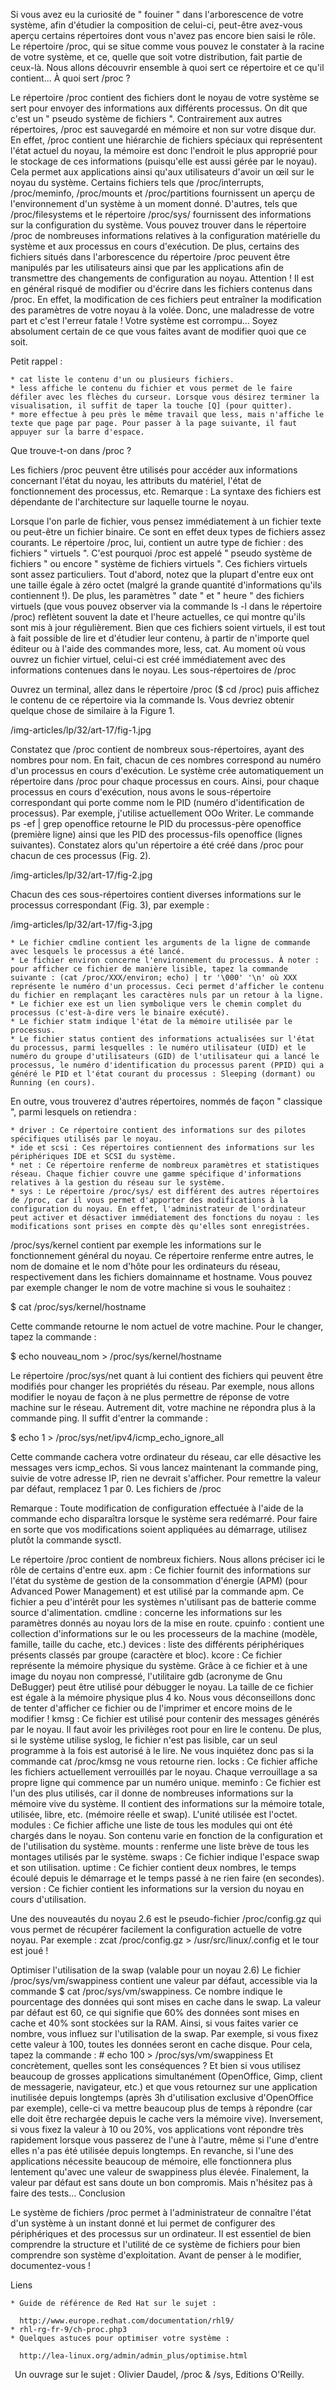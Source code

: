 Si vous avez eu la curiosité de " fouiner " dans l'arborescence de votre système, afin d'étudier la composition de celui-ci, peut-être avez-vous aperçu certains répertoires dont vous n'avez pas encore bien saisi le rôle. Le répertoire /proc, qui se situe comme vous pouvez le constater à la racine de votre système, et ce, quelle que soit votre distribution, fait partie de ceux-là. Nous allons découvrir ensemble à quoi sert ce répertoire et ce qu'il contient...
À quoi sert /proc ?

Le répertoire /proc contient des fichiers dont le noyau de votre système se sert pour envoyer des informations aux différents processus. On dit que c'est un " pseudo système de fichiers ". Contrairement aux autres répertoires, /proc est sauvegardé en mémoire et non sur votre disque dur.
En effet, /proc contient une hiérarchie de fichiers spéciaux qui représentent l'état actuel du noyau, la mémoire est donc l'endroit le plus approprié pour le stockage de ces informations (puisqu'elle est aussi gérée par le noyau). Cela permet aux applications ainsi qu'aux utilisateurs d'avoir un œil sur le noyau du système.
Certains fichiers tels que /proc/interrupts, /proc/meminfo, /proc/mounts et /proc/partitions fournissent un aperçu de l'environnement d'un système à un moment donné. D'autres, tels que /proc/filesystems et le répertoire /proc/sys/ fournissent des informations sur la configuration du système.
Vous pouvez trouver dans le répertoire /proc de nombreuses informations relatives à la configuration matérielle du système et aux processus en cours d'exécution. De plus, certains des fichiers situés dans l'arborescence du répertoire /proc peuvent être manipulés par les utilisateurs ainsi que par les applications afin de transmettre des changements de configuration au noyau.
Attention ! Il est en général risqué de modifier ou d'écrire dans les fichiers contenus dans /proc. En effet, la modification de ces fichiers peut entraîner la modification des paramètres de votre noyau à la volée. Donc, une maladresse de votre part et c'est l'erreur fatale ! Votre système est corrompu... Soyez absolument certain de ce que vous faites avant de modifier quoi que ce soit.

Petit rappel :

    * cat liste le contenu d'un ou plusieurs fichiers.
    * less affiche le contenu du fichier et vous permet de le faire défiler avec les flèches du curseur. Lorsque vous désirez terminer la visualisation, il suffit de taper la touche [Q] (pour quitter).
    * more effectue à peu près le même travail que less, mais n'affiche le texte que page par page. Pour passer à la page suivante, il faut appuyer sur la barre d'espace.

Que trouve-t-on dans /proc ?

Les fichiers /proc peuvent être utilisés pour accéder aux informations concernant l'état du noyau, les attributs du matériel, l'état de fonctionnement des processus, etc.
Remarque : La syntaxe des fichiers est dépendante de l'architecture sur laquelle tourne le noyau.

Lorsque l'on parle de fichier, vous pensez immédiatement à un fichier texte ou peut-être un fichier binaire. Ce sont en effet deux types de fichiers assez courants. Le répertoire /proc, lui, contient un autre type de fichier : des fichiers " virtuels ". C'est pourquoi /proc est appelé " pseudo système de fichiers " ou encore " système de fichiers virtuels ".
Ces fichiers virtuels sont assez particuliers. Tout d'abord, notez que la plupart d'entre eux ont une taille égale à zéro octet (malgré la grande quantité d'informations qu'ils contiennent !). De plus, les paramètres " date " et " heure " des fichiers virtuels (que vous pouvez observer via la commande ls -l dans le répertoire /proc) reflètent souvent la date et l'heure actuelles, ce qui montre qu'ils sont mis à jour régulièrement.
Bien que ces fichiers soient virtuels, il est tout à fait possible de lire et d'étudier leur contenu, à partir de n'importe quel éditeur ou à l'aide des commandes more, less, cat. Au moment où vous ouvrez un fichier virtuel, celui-ci est créé immédiatement avec des informations contenues dans le noyau.
Les sous-répertoires de /proc

Ouvrez un terminal, allez dans le répertoire /proc
($ cd /proc) puis affichez le contenu de ce répertoire via la commande ls. Vous devriez obtenir quelque chose de similaire à la Figure 1.

/img-articles/lp/32/art-17/fig-1.jpg

Constatez que /proc contient de nombreux sous-répertoires, ayant des nombres pour nom. En fait, chacun de ces nombres correspond au numéro d'un processus en cours d'exécution. Le système crée automatiquement un répertoire dans /proc pour chaque processus en cours. Ainsi, pour chaque processus en cours d'exécution, nous avons le sous-répertoire correspondant qui porte comme nom le PID (numéro d'identification de processus).
Par exemple, j'utilise actuellement OOo Writer. Le commande ps -ef | grep openoffice retourne le PID du processus-père openoffice (première ligne) ainsi que les PID des processus-fils openoffice (lignes suivantes). Constatez alors qu'un répertoire a été créé dans /proc pour chacun de ces processus (Fig. 2).

/img-articles/lp/32/art-17/fig-2.jpg

Chacun des ces sous-répertoires contient diverses informations sur le processus correspondant (Fig. 3), par exemple :

/img-articles/lp/32/art-17/fig-3.jpg

    * Le fichier cmdline contient les arguments de la ligne de commande avec lesquels le processus a été lancé.
    * Le fichier environ concerne l'environnement du processus. À noter : pour afficher ce fichier de manière lisible, tapez la commande suivante : (cat /proc/XXX/environ; echo) | tr '\000' '\n' où XXX représente le numéro d'un processus. Ceci permet d'afficher le contenu du fichier en remplaçant les caractères nuls par un retour à la ligne.
    * Le fichier exe est un lien symbolique vers le chemin complet du processus (c'est-à-dire vers le binaire exécuté).
    * Le fichier statm indique l'état de la mémoire utilisée par le processus.
    * Le fichier status contient des informations actualisées sur l'état du processus, parmi lesquelles : le numéro utilisateur (UID) et le numéro du groupe d'utilisateurs (GID) de l'utilisateur qui a lancé le processus, le numéro d'identification du processus parent (PPID) qui a généré le PID et l'état courant du processus : Sleeping (dormant) ou Running (en cours).

En outre, vous trouverez d'autres répertoires, nommés de façon " classique ", parmi lesquels on retiendra :

    * driver : Ce répertoire contient des informations sur des pilotes spécifiques utilisés par le noyau.
    * ide et scsi : Ces répertoires contiennent des informations sur les périphériques IDE et SCSI du système.
    * net : Ce répertoire renferme de nombreux paramètres et statistiques réseau. Chaque fichier couvre une gamme spécifique d'informations relatives à la gestion du réseau sur le système.
    * sys : Le répertoire /proc/sys/ est différent des autres répertoires de /proc, car il vous permet d'apporter des modifications à la configuration du noyau. En effet, l'administrateur de l'ordinateur peut activer et désactiver immédiatement des fonctions du noyau : les modifications sont prises en compte dès qu'elles sont enregistrées.

/proc/sys/kernel contient par exemple les informations sur le fonctionnement général du noyau. Ce répertoire renferme entre autres, le nom de domaine et le nom d'hôte pour les ordinateurs du réseau, respectivement dans les fichiers domainname et hostname. Vous pouvez par exemple changer le nom de votre machine si vous le souhaitez :

$ cat /proc/sys/kernel/hostname

Cette commande retourne le nom actuel de votre machine. Pour le changer, tapez la commande :

$ echo nouveau_nom > /proc/sys/kernel/hostname

Le répertoire /proc/sys/net quant à lui contient des fichiers qui peuvent être modifiés pour changer les propriétés du réseau. Par exemple, nous allons modifier le noyau de façon à ne plus permettre de réponse de votre machine sur le réseau. Autrement dit, votre machine ne répondra plus à la commande ping. Il suffit d'entrer la commande :

$ echo 1 > /proc/sys/net/ipv4/icmp_echo_ignore_all

Cette commande cachera votre ordinateur du réseau, car elle désactive les messages vers icmp_echos. Si vous lancez maintenant la commande ping, suivie de votre adresse IP, rien ne devrait s'afficher. Pour remettre la valeur par défaut, remplacez 1 par 0.
Les fichiers de /proc

Remarque :
Toute modification de configuration effectuée à l'aide de la commande echo disparaîtra lorsque le système sera redémarré. Pour faire en sorte que vos modifications soient appliquées au démarrage, utilisez plutôt la commande sysctl.

Le répertoire /proc contient de nombreux fichiers. Nous allons préciser ici le rôle de certains d'entre eux.
apm : Ce fichier fournit des informations sur l'état du système de gestion de la consommation d'énergie (APM) (pour Advanced Power Management) et est utilisé par la commande apm. Ce fichier a peu d'intérêt pour les systèmes n'utilisant pas de batterie comme source d'alimentation.
cmdline : concerne les informations sur les paramètres donnés au noyau lors de la mise en route.
cpuinfo : contient une collection d'informations sur le ou les processeurs de la machine (modèle, famille, taille du cache, etc.)
devices : liste des différents périphériques présents classés par groupe (caractère et bloc).
kcore : Ce fichier représente la mémoire physique du système. Grâce à ce fichier et à une image du noyau non compressé, l'utilitaire gdb (acronyme de Gnu DeBugger) peut être utilisé pour débugger le noyau. La taille de ce fichier est égale à la mémoire physique plus 4 ko. Nous vous déconseillons donc de tenter d'afficher ce fichier ou de l'imprimer et encore moins de le modifier !
kmsg : Ce fichier est utilisé pour contenir des messages générés par le noyau. Il faut avoir les privilèges root pour en lire le contenu. De plus, si le système utilise syslog, le fichier n'est pas lisible, car un seul programme à la fois est autorisé à le lire. Ne vous inquiétez donc pas si la commande cat /proc/kmsg ne vous retourne rien.
locks : Ce fichier affiche les fichiers actuellement verrouillés par le noyau. Chaque verrouillage a sa propre ligne qui commence par un numéro unique.
meminfo : Ce fichier est l'un des plus utilisés, car il donne de nombreuses informations sur la mémoire vive du système. Il contient des informations sur la mémoire totale, utilisée, libre, etc. (mémoire réelle et swap). L'unité utilisée est l'octet.
modules : Ce fichier affiche une liste de tous les modules qui ont été chargés dans le noyau. Son contenu varie en fonction de la configuration et de l'utilisation du système.
mounts : renferme une liste brève de tous les montages utilisés par le système.
swaps : Ce fichier indique l'espace swap et son utilisation.
uptime : Ce fichier contient deux nombres, le temps écoulé depuis le démarrage et le temps passé à ne rien faire (en secondes).
version : Ce fichier contient les informations sur la version du noyau en cours d'utilisation.

Une des nouveautés du noyau 2.6 est le pseudo-fichier /proc/config.gz qui vous permet de récupérer facilement la configuration actuelle de votre noyau. Par exemple : zcat /proc/config.gz > /usr/src/linux/.config et le tour est joué !

Optimiser l'utilisation de la swap (valable pour un noyau 2.6)
Le fichier /proc/sys/vm/swappiness contient une valeur par défaut, accessible via la commande $ cat /proc/sys/vm/swappiness. Ce nombre indique le pourcentage des données qui sont mises en cache dans le swap. La valeur par défaut est 60, ce qui signifie que 60% des données sont mises en cache et 40% sont stockées sur la RAM.
Ainsi, si vous faites varier ce nombre, vous influez sur l'utilisation de la swap. Par exemple, si vous fixez cette valeur à 100, toutes les données seront en cache disque. Pour cela, tapez la commande : # echo 100 > /proc/sys/vm/swappiness
Et concrètement, quelles sont les conséquences ? Et bien si vous utilisez beaucoup de grosses applications simultanément (OpenOffice, Gimp, client de messagerie, navigateur, etc.) et que vous retournez sur une application inutilisée depuis longtemps (après 3h d'utilisation exclusive d'OpenOffice par exemple), celle-ci va mettre beaucoup plus de temps à répondre (car elle doit être rechargée depuis le cache vers la mémoire vive).
Inversement, si vous fixez la valeur à 10 ou 20%, vos applications vont répondre très rapidement lorsque vous passerez de l'une à l'autre, même si l'une d'entre elles n'a pas été utilisée depuis longtemps. En revanche, si l'une des applications nécessite beaucoup de mémoire, elle fonctionnera plus lentement qu'avec une valeur de swappiness plus élevée.
Finalement, la valeur par défaut est sans doute un bon compromis. Mais n'hésitez pas à faire des tests...
Conclusion

Le système de fichiers /proc permet à l'administrateur de connaître l'état d'un système à un instant donné et lui permet de configurer des périphériques et des processus sur un ordinateur. Il est essentiel de bien comprendre la structure et l'utilité de ce système de fichiers pour bien comprendre son système d'exploitation. Avant de penser à le modifier, documentez-vous !

Liens

    * Guide de référence de Red Hat sur le sujet :

      http://www.europe.redhat.com/documentation/rhl9/
    * rhl-rg-fr-9/ch-proc.php3
    * Quelques astuces pour optimiser votre système :

      http://lea-linux.org/admin/admin_plus/optimise.html 

 Un ouvrage sur le sujet : Olivier Daudel, /proc & /sys, Editions O'Reilly.


